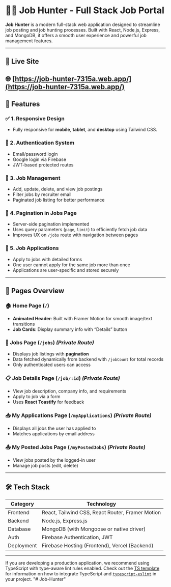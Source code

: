 # 🧑‍💻 Job Hunter - Full Stack Job Portal

**Job Hunter** is a modern full-stack web application designed to streamline job posting and job hunting processes. Built with React, Node.js, Express, and MongoDB, it offers a smooth user experience and powerful job management features.

---
## 🚀 Live Site
🌐 [https://job-hunter-7315a.web.app/](https://job-hunter-7315a.web.app/)
---
## 🚀 Features

### ✅ 1. Responsive Design
- Fully responsive for **mobile**, **tablet**, and **desktop** using Tailwind CSS.

### 🔐 2. Authentication System
- Email/password login
- Google login via Firebase
- JWT-based protected routes

### 💼 3. Job Management
- Add, update, delete, and view job postings
- Filter jobs by recruiter email
- Paginated job listing for better performance

### 📄 4. Pagination in Jobs Page
- Server-side pagination implemented
- Uses query parameters (`page`, `limit`) to efficiently fetch job data
- Improves UX on `/jobs` route with navigation between pages

### 📝 5. Job Applications
- Apply to jobs with detailed forms
- One user cannot apply for the same job more than once
- Applications are user-specific and stored securely

---

## 📄 Pages Overview

### 🏠 Home Page (`/`)
- **Animated Header**: Built with Framer Motion for smooth image/text transitions
- **Job Cards**: Display summary info with “Details” button

### 🔎 Jobs Page (`/jobs`) *(Private Route)*
- Displays job listings with **pagination**
- Data fetched dynamically from backend with `/jobCount` for total records
- Only authenticated users can access

### 📋 Job Details Page (`/job/:id`) *(Private Route)*
- View job description, company info, and requirements
- Apply to job via a form
- Uses **React Toastify** for feedback

### 📥 My Applications Page (`/myApplications`) *(Private Route)*
- Displays all jobs the user has applied to
- Matches applications by email address

### 📤 My Posted Jobs Page (`/myPostedJobs`) *(Private Route)*
- View jobs posted by the logged-in user
- Manage job posts (edit, delete)

---

## 🛠 Tech Stack

| Category       | Technology                                   |
|----------------|-----------------------------------------------|
| Frontend       | React, Tailwind CSS, React Router, Framer Motion |
| Backend        | Node.js, Express.js                          |
| Database       | MongoDB (with Mongoose or native driver)     |
| Auth           | Firebase Authentication, JWT                 |
| Deployment     | Firebase Hosting (Frontend), Vercel (Backend) |


---


If you are developing a production application, we recommend using TypeScript with type-aware lint rules enabled. Check out the [TS template](https://github.com/vitejs/vite/tree/main/packages/create-vite/template-react-ts) for information on how to integrate TypeScript and [`typescript-eslint`](https://typescript-eslint.io) in your project.
"# Job-Hunter" 
